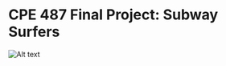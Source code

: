 # CPE 487 Final Project: Subway Surfers


<img title="subway surfers" alt="Alt text" src="subway surfers.jpeg">
